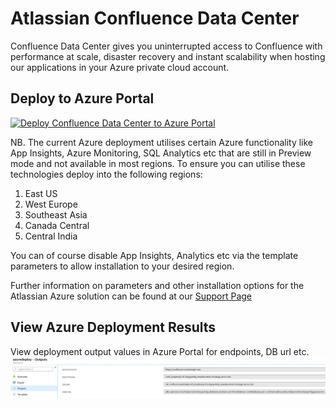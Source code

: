 # Atlassian Confluence Data Center

Confluence Data Center gives you uninterrupted access to Confluence with performance at scale, disaster recovery and instant scalability when hosting our applications in your Azure private cloud account.

## Deploy to Azure Portal

[![Deploy Confluence Data Center to Azure Portal](https://azuredeploy.net/deploybutton.png)](https://portal.azure.com/#create/Microsoft.Template/uri/https%3A%2F%2Fbitbucket.org%2Fatlassian%2Fatlassian-azure-deployment%2Fraw%2Fmaster%2Fconfluence%2Fazuredeploy.json)

NB. The current Azure deployment utilises certain Azure functionality like App Insights, Azure Monitoring, SQL Analytics etc that are still in Preview mode and not available in most regions. To ensure you can utilise these technologies deploy into the following regions:
1. East US
2. West Europe
3. Southeast Asia
4. Canada Central
5. Central India

You can of course disable App Insights, Analytics etc via the template parameters to allow installation to your desired region.

Further information on parameters and other installation options for the Atlassian Azure solution can be found at our [Support Page](https://hello.atlassian.net/wiki/spaces/DC/pages/369608838/Azure+Support+Page)  

## View Azure Deployment Results

View deployment output values in Azure Portal for endpoints, DB url etc.  
![Confluence Deployment Results](images/ConfDeploymentResults.png "Confluence Deployment Results")
